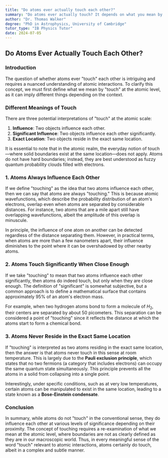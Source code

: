 ```yaml
---
title: "Do atoms ever actually touch each other?"
summary: "Do atoms ever actually touch? It depends on what you mean by "touch". Atoms don't have hard boundaries, but their wavefunctions overlap, meaning they always influence each other. Atoms touch significantly when they're close enough to interact, like forming chemical bonds. However, due to the Pauli exclusion principle, atoms never occupy the same location at room temperature."
author: "Dr. Thomas Walker"
degree: "PhD in Astrophysics, University of Cambridge"
tutor_type: "IB Physics Tutor"
date: 2024-07-05
---
```


## Do Atoms Ever Actually Touch Each Other?

### Introduction

The question of whether atoms ever "touch" each other is intriguing and requires a nuanced understanding of atomic interactions. To clarify this concept, we must first define what we mean by "touch" at the atomic level, as it can imply different things depending on the context.

### Different Meanings of Touch

There are three potential interpretations of "touch" at the atomic scale:

1. **Influence**: Two objects influence each other.
2. **Significant Influence**: Two objects influence each other significantly.
3. **Exact Location**: Two objects reside in the exact same location.

It is essential to note that in the atomic realm, the everyday notion of touch—where solid boundaries exist at the same location—does not apply. Atoms do not have hard boundaries; instead, they are best understood as fuzzy quantum probability clouds filled with electrons.

### 1. Atoms Always Influence Each Other

If we define "touching" as the idea that two atoms influence each other, then we can say that atoms are always "touching." This is because atomic wavefunctions, which describe the probability distribution of an atom's electrons, overlap even when atoms are separated by considerable distances. For instance, two atoms that are a mile apart still have overlapping wavefunctions, albeit the amplitude of this overlap is minuscule.

In principle, the influence of one atom on another can be detected regardless of the distance separating them. However, in practical terms, when atoms are more than a few nanometers apart, their influence diminishes to the point where it can be overshadowed by other nearby atoms.

### 2. Atoms Touch Significantly When Close Enough

If we take "touching" to mean that two atoms influence each other significantly, then atoms do indeed touch, but only when they are close enough. The definition of "significant" is somewhat subjective, but a common approach is to define a mathematical surface that contains approximately 95% of an atom's electron mass.

For example, when two hydrogen atoms bond to form a molecule of $H_2$, their centers are separated by about $50$ picometers. This separation can be considered a point of "touching" since it reflects the distance at which the atoms start to form a chemical bond.

### 3. Atoms Never Reside in the Exact Same Location

If "touching" is interpreted as two atoms residing in the exact same location, then the answer is that atoms never touch in this sense at room temperature. This is largely due to the **Pauli exclusion principle**, which states that no two fermions (a category that includes electrons) can occupy the same quantum state simultaneously. This principle prevents all the atoms in a solid from collapsing into a single point.

Interestingly, under specific conditions, such as at very low temperatures, certain atoms can be manipulated to exist in the same location, leading to a state known as a **Bose-Einstein condensate**.

### Conclusion

In summary, while atoms do not "touch" in the conventional sense, they do influence each other at various levels of significance depending on their proximity. The concept of touching requires a re-examination of what we mean at the atomic level, where boundaries are not as clearly defined as they are in our macroscopic world. Thus, in every meaningful sense of the word "touch" relevant to atomic interactions, atoms certainly do touch, albeit in a complex and subtle manner.
    